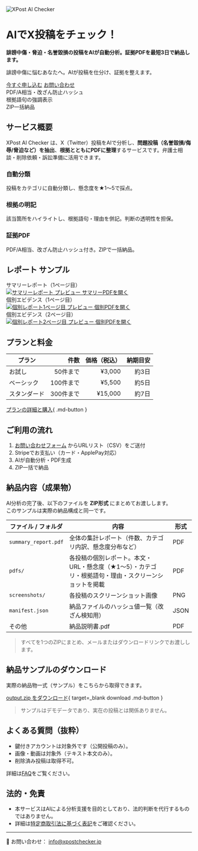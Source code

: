 <div class="hero">
  <img src="logo.png" alt="XPost AI Checker" class="hero__logo" />
  <div class="hero__text">
    <h1>AIでX投稿をチェック！</h1>
    <p class="lead"><strong>誹謗中傷・脅迫・名誉毀損の投稿をAIが自動分析。証拠PDFを最短3日で納品します。</strong></p>
<p class="sublead">誹謗中傷に悩むあなたへ。AIが投稿を仕分け、証拠を整えます。</p>
<div class="cta">
  <a href="plans" class="btn-cta-primary">今すぐ申し込む</a>
  <a href="contact" class="btn-cta-secondary">お問い合わせ</a>
</div>
    <div class="badges">
      <div class="badge">PDF/A相当・改ざん防止ハッシュ</div>
      <div class="badge">根拠語句の強調表示</div>
      <div class="badge">ZIP一括納品</div>
    </div>
  </div>
</div>

## サービス概要
XPost AI Checker は、X（Twitter）投稿をAIで分析し、**問題投稿（名誉毀損/侮辱/脅迫など）を抽出**、**根拠とともにPDFに整理**するサービスです。弁護士相談・削除依頼・訴訟準備に活用できます。

<div class="cards">
  <div class="card">
    <h3>自動分類</h3>
    <p>投稿をカテゴリに自動分類し、懸念度を★1〜5で採点。</p>
  </div>
  <div class="card">
    <h3>根拠の明記</h3>
    <p>該当箇所をハイライトし、根拠語句・理由を併記。判断の透明性を担保。</p>
  </div>
  <div class="card">
    <h3>証拠PDF</h3>
    <p>PDF/A相当、改ざん防止ハッシュ付き。ZIPで一括納品。</p>
  </div>
</div>

## レポート サンプル
<div class="teasers">
  <div class="teaser">
    <div class="caption">サマリーレポート（1ページ目）</div>
    <a href="samples/teaser-summary.png" target="_blank">
      <img src="samples/teaser-summary.png" alt="サマリーレポート プレビュー">
    </a>
    <a href="samples/summary_report.pdf" class="mini" target="_blank">サマリーPDFを開く</a>
  </div>

  <div class="teaser">
    <div class="caption">個別エビデンス（1ページ目）</div>
    <a href="samples/teaser-kobetsu-1.png" target="_blank">
      <img src="samples/teaser-kobetsu-1.png" alt="個別レポート1ページ目 プレビュー">
    </a>
    <a href="samples/kobetsu.pdf" class="mini" target="_blank">個別PDFを開く</a>
  </div>

  <div class="teaser">
    <div class="caption">個別エビデンス（2ページ目）</div>
    <a href="samples/teaser-kobetsu-2.png" target="_blank">
      <img src="samples/teaser-kobetsu-2.png" alt="個別レポート2ページ目 プレビュー">
    </a>
    <a href="samples/kobetsu.pdf" class="mini" target="_blank">個別PDFを開く</a>
  </div>
</div>


## プランと料金
| プラン | 件数 | 価格（税込） | 納期目安 |
|--------|------:|--------------:|----------:|
| お試し | 50件まで | ¥3,000 | 約3日 |
| ベーシック | 100件まで | ¥5,500 | 約5日 |
| スタンダード | 300件まで | ¥15,000 | 約7日 |

[プランの詳細と購入](plans.md){ .md-button }

## ご利用の流れ
1. [お問い合わせフォーム](contact.md) からURLリスト（CSV）をご送付  
2. Stripeでお支払い（カード・ApplePay対応）  
3. AIが自動分析・PDF生成  
4. ZIP一括で納品

<a id="samples"></a>

## 納品内容（成果物）

AI分析の完了後、以下のファイルを **ZIP形式** にまとめてお渡しします。  
このサンプルは実際の納品構成と同一です。

| ファイル / フォルダ | 内容 | 形式 |
|---|---|---|
| `summary_report.pdf` | 全体の集計レポート（件数、カテゴリ内訳、懸念度分布など） | PDF |
| `pdfs/` | 各投稿の個別レポート。本文・URL・懸念度（★1〜5）・カテゴリ・根拠語句・理由・スクリーンショットを掲載 | PDF |
| `screenshots/` | 各投稿のスクリーンショット画像 | PNG |
| `manifest.json` | 納品ファイルのハッシュ値一覧（改ざん検知用） | JSON |
| その他 | 納品説明書.pdf | PDF |

> すべてを1つのZIPにまとめ、メールまたはダウンロードリンクでお渡しします。

## 納品サンプルのダウンロード

実際の納品物一式（サンプル）をこちらから取得できます。

[output.zip をダウンロード](samples/output.zip){ target=_blank download .md-button }

> サンプルはデモデータであり、実在の投稿とは関係ありません。

## よくある質問（抜粋）
- 鍵付きアカウントは対象外です（公開投稿のみ）。  
- 画像・動画は対象外（テキスト本文のみ）。  
- 削除済み投稿は取得不可。  

詳細は[FAQ](faq.md)をご覧ください。

## 法的・免責
- 本サービスはAIによる分析支援を目的としており、法的判断を代行するものではありません。  
- 詳細は[特定商取引法に基づく表記](legal.md)をご確認ください。

---
📩 お問い合わせ： info@xpostchecker.jp